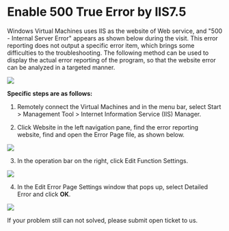# Enable 500 True Error by IIS7.5
Windows Virtual Machines uses IIS as the website of Web service, and "500 - Internal Server Error" appears as shown below during the visit. This error reporting does not output a specific error item, which brings some difficulties to the troubleshooting. The following method can be used to display the actual error reporting of the program, so that the website error can be analyzed in a targeted manner.

![](https://github.com/jdcloudcom/cn/blob/edit/image/Elastic-Compute/Virtual-Machine/Windows/iis7.5%E5%BC%80%E5%90%AF500%E7%9C%9F%E5%AE%9E%E6%8A%A5%E9%94%9901.png)

**Specific steps are as follows:**

1. Remotely connect the Virtual Machines and in the menu bar, select Start > Management Tool > Internet Information Service (IIS) Manager.

2. Click Website in the left navigation pane, find the error reporting website, find and open the Error Page file, as shown below.

![](https://github.com/jdcloudcom/cn/blob/edit/image/Elastic-Compute/Virtual-Machine/Windows/iis7.5%E5%BC%80%E5%90%AF500%E7%9C%9F%E5%AE%9E%E6%8A%A5%E9%94%9902.png)

3. In the operation bar on the right, click Edit Function Settings.

![](https://github.com/jdcloudcom/cn/blob/edit/image/Elastic-Compute/Virtual-Machine/Windows/iis7.5%E5%BC%80%E5%90%AF500%E7%9C%9F%E5%AE%9E%E6%8A%A5%E9%94%9903.png)

4. In the Edit Error Page Settings window that pops up, select Detailed Error and click **OK**.

![](https://github.com/jdcloudcom/cn/blob/edit/image/Elastic-Compute/Virtual-Machine/Windows/iis7.5%E5%BC%80%E5%90%AF500%E7%9C%9F%E5%AE%9E%E6%8A%A5%E9%94%9904.png)

If your problem still can not solved, please submit open ticket to us.
